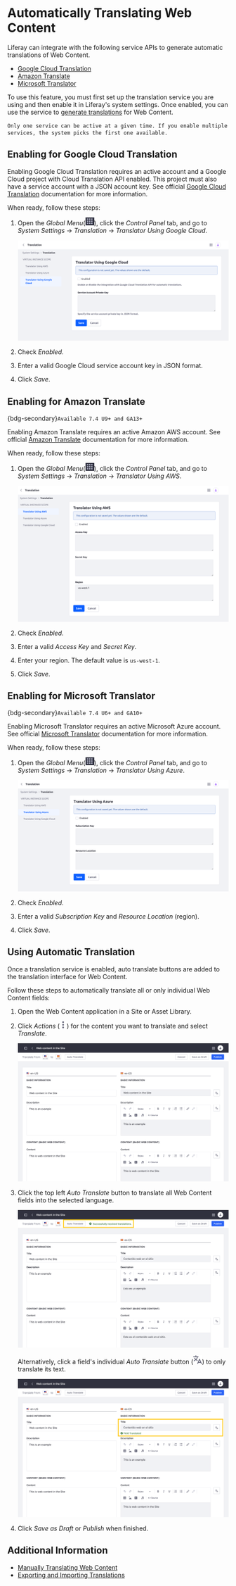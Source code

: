 # Automatically Translating Web Content

Liferay can integrate with the following service APIs to generate automatic translations of Web Content.

* [Google Cloud Translation](#enabling-for-google-cloud-translation)
* [Amazon Translate](#enabling-for-amazon-translate)
* [Microsoft Translator](#enabling-for-microsoft-translator)

To use this feature, you must first set up the translation service you are using and then enable it in Liferay's system settings. Once enabled, you can use the service to [generate translations](#using-automatic-translation) for Web Content.

```{important}
Only one service can be active at a given time. If you enable multiple services, the system picks the first one available.
```

## Enabling for Google Cloud Translation

Enabling Google Cloud Translation requires an active account and a Google Cloud project with Cloud Translation API enabled. This project must also have a service account with a JSON account key. See official [Google Cloud Translation](https://cloud.google.com/translate/docs/setup) documentation for more information.

When ready, follow these steps:

1. Open the *Global Menu*(![Global Menu](../../../images/icon-applications-menu.png)), click the *Control Panel* tab, and go to *System Settings* &rarr; *Translation* &rarr; *Translator Using Google Cloud*.

   ![Go to Translator Using Google Cloud.](./automatically-translating-web-content/images/01.png)

1. Check *Enabled*.

1. Enter a valid Google Cloud service account key in JSON format.

1. Click *Save*.

## Enabling for Amazon Translate

{bdg-secondary}`Available 7.4 U9+ and GA13+`

Enabling Amazon Translate requires an active Amazon AWS account. See official [Amazon Translate](https://docs.aws.amazon.com/translate/latest/dg/what-is.html) documentation for more information.

When ready, follow these steps:

1. Open the *Global Menu*(![Global Menu](../../../images/icon-applications-menu.png)), click the *Control Panel* tab, and go to *System Settings* &rarr; *Translation* &rarr; *Translator Using AWS*.

   ![Go to Translator Using AWS.](./automatically-translating-web-content/images/02.png)

1. Check *Enabled*.

1. Enter a valid *Access Key* and *Secret Key*.

1. Enter your region. The default value is `us-west-1`.

1. Click *Save*.

## Enabling for Microsoft Translator

{bdg-secondary}`Available 7.4 U6+ and GA10+`

Enabling Microsoft Translator requires an active Microsoft Azure account. See official [Microsoft Translator](https://docs.microsoft.com/en-us/azure/cognitive-services/translator/) documentation for more information.

When ready, follow these steps:

1. Open the *Global Menu*(![Global Menu](../../../images/icon-applications-menu.png)), click the *Control Panel* tab, and go to *System Settings* &rarr; *Translation* &rarr; *Translator Using Azure*.

   ![Go to Translator Using Azure.](./automatically-translating-web-content/images/03.png)

1. Check *Enabled*.

1. Enter a valid *Subscription Key* and *Resource Location* (region).

1. Click *Save*.

## Using Automatic Translation

Once a translation service is enabled, auto translate buttons are added to the translation interface for Web Content.

Follow these steps to automatically translate all or only individual Web Content fields:

1. Open the Web Content application in a Site or Asset Library.

1. Click *Actions* (![Actions Button](../../../images/icon-actions.png)) for the content you want to translate and select *Translate*.

   ![Open the Web Content translation interface.](./automatically-translating-web-content/images/04.png)

1. Click the top left *Auto Translate* button to translate all Web Content fields into the selected language.

   ![Click the top left Auto Translate button to translate all Web Content fields.](./automatically-translating-web-content/images/05.png)

   Alternatively, click a field's individual *Auto Translate* button (![Auto Translate Button](../../../images/icon-translate.png)) to only translate its text.

   ![Click a field's individual Auto Translate button to only translate its text.](./automatically-translating-web-content/images/06.png)

1. Click *Save as Draft* or *Publish* when finished.

## Additional Information

* [Manually Translating Web Content](./manually-translating-web-content.md)
* [Exporting and Importing Translations](./exporting-and-importing-translations.md)
